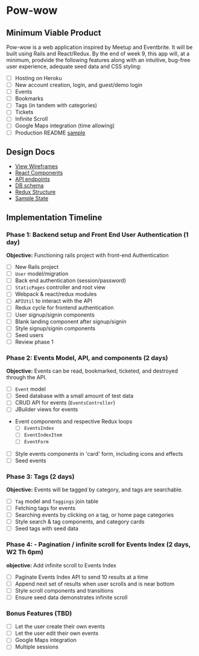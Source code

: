 # Pow-wow

[heroku]: http://www.herokuapp.com

## Minimum Viable Product

Pow-wow is a web application inspired by Meetup and Eventbrite. It will be built using Rails and React/Redux. By the end of week 9, this app will, at a minimum, prodvide the following features along with an intuitive, bug-free user experience, adequate seed data and CSS styling:

- [ ] Hosting on Heroku
- [ ] New account creation, login, and guest/demo login
- [ ] Events
- [ ] Bookmarks
- [ ] Tags (in tandem with categories)
- [ ] Tickets
- [ ] Infinite Scroll
- [ ] Google Maps integration (time allowing)
- [ ] Production README [sample](docs/production_readme.md) 

## Design Docs
* [View Wireframes][wireframes]
* [React Components][components]
* [API endpoints][api-endpoints]
* [DB schema][schema]
* [Redux Structure][redux-structure]
* [Sample State][sample-state]

[wireframes]: wireframes
[components]: component-hierarchy.md
[redux-structure]: redux-structure.md
[sample-state]: sample-state.md
[api-endpoints]: api-endpoints.md
[schema]: schema.md

## Implementation Timeline

### Phase 1: Backend setup and Front End User Authentication (1 day)

**Objective:** Functioning rails project with front-end Authentication

- [ ] New Rails project
- [ ] `User` model/migration
- [ ] Back end authentication (session/password)
- [ ] `StaticPages` controller and root view
- [ ] Webpack & react/redux modules
- [ ] `APIUtil` to interact with the API
- [ ] Redux cycle for frontend authentication
- [ ] User signup/signin components
- [ ] Blank landing component after signup/signin
- [ ] Style signup/signin components
- [ ] Seed users
- [ ] Review phase 1

### Phase 2: Events Model, API, and components (2 days)

**Objective:** Events can be read, bookmarked, ticketed, and destroyed through the API.

- [ ] `Event` model
- [ ] Seed database with a small amount of test data
- [ ] CRUD API for events (`EventsController`)
- [ ] JBuilder views for events
- Event components and respective Redux loops
  - [ ] `EventsIndex`
  - [ ] `EventIndexItem`
  - [ ] `EventForm`
- [ ] Style events components in 'card' form, including icons and effects
- [ ] Seed events

### Phase 3: Tags (2 days)

**Objective:** Events will be tagged by category, and tags are searchable.

- [ ] `Tag` model and `Taggings` join table
- [ ] Fetching tags for events
- [ ] Searching events by clicking on a tag, or home page categories
- [ ] Style search & tag components, and category cards
- [ ] Seed tags with seed data

### Phase 4: - Pagination / infinite scroll for Events Index (2 days, W2 Th 6pm)

**objective:** Add infinite scroll to Events Index

- [ ] Paginate Events Index API to send 10 results at a time
- [ ] Append next set of results when user scrolls and is near bottom
- [ ] Style scroll components and transitions
- [ ] Ensure seed data demonstrates infinite scroll

### Bonus Features (TBD)
- [ ] Let the user create their own events
- [ ] Let the user edit their own events
- [ ] Google Maps integration
- [ ] Multiple sessions
